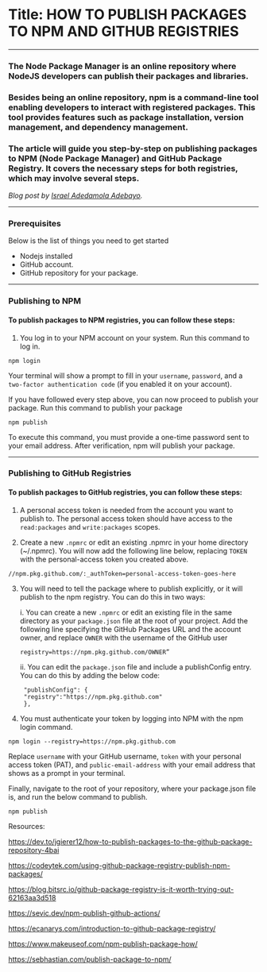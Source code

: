 # Title: **HOW TO PUBLISH PACKAGES TO NPM AND GITHUB REGISTRIES**

***

### **The Node Package Manager is an online repository where NodeJS developers can publish their packages and libraries.**

### **Besides being an online repository, npm is a command-line tool enabling developers to interact with registered packages. This tool provides features such as package installation, version management, and dependency management.**

### **The article will guide you step-by-step on publishing packages to NPM (Node Package Manager) and GitHub Package Registry. It covers the necessary steps for both registries, which may involve several steps.**


*Blog post by [Israel Adedamola Adebayo](https://github.com/KamiNation).*

***

### **Prerequisites**
Below is the list of things you need to get started
- Nodejs installed
- GitHub account.
- GitHub repository for your package.

***

### **Publishing to NPM**
#### To publish packages to NPM registries, you can follow these steps:
1. You log in to your NPM account on your system. Run this command to log in.
```terminal
npm login
```


Your terminal will show a prompt to fill in your `username`, `password`, and a `two-factor authentication code` (if you enabled it on your account).

If you have followed every step above, you can now proceed to publish your package. 
Run this command to publish your package
```terminal
npm publish
```
   

To execute this command, you must provide a one-time password sent to your email address. After verification, npm will publish your package.

***

### **Publishing to GitHub Registries**
#### To publish packages to GitHub registries, you can follow these steps:
1. A personal access token is needed from the account you want to publish to. The personal access token should have access to the `read:packages` and `write:packages` scopes. 

2. Create a new `.npmrc` or edit an existing .npmrc in your home directory (~/.npmrc). You will now add the following line below, replacing `TOKEN` with the personal-access token you created above.  
```terminal
//npm.pkg.github.com/:_authToken=personal-access-token-goes-here
```

3. You will need to tell the package where to publish explicitly, or it will publish to the npm registry. You can do this in two ways:
   
   i. You can create a new `.npmrc` or edit an existing file in the same directory as your `package.json` file at the root of your project. Add the following line specifying the GitHub Packages URL and the account owner, and replace `OWNER` with the username of the GitHub user
   ```terminal 
   registry=https://npm.pkg.github.com/OWNER”
   ```

   ii. You can edit the `package.json` file and include a publishConfig entry. You can do this by adding the below code: 
   ```terminal
    "publishConfig": { 
    "registry":"https://npm.pkg.github.com"
    },
    ```

4. You must authenticate your token by logging into NPM with the npm login command. 
```terminal
npm login --registry=https://npm.pkg.github.com
```
Replace `username` with your GitHub username, `token` with your personal access token (PAT), and `public-email-address` with your email address that shows as a prompt in your terminal.

Finally, navigate to the root of your repository, where your package.json file is, and run the below command to publish.
```terminal
npm publish
```




Resources:  

https://dev.to/jgierer12/how-to-publish-packages-to-the-github-package-repository-4bai  

https://codeytek.com/using-github-package-registry-publish-npm-packages/    

https://blog.bitsrc.io/github-package-registry-is-it-worth-trying-out-62163aa3d518  

https://sevic.dev/npm-publish-github-actions/  
  
https://ecanarys.com/introduction-to-github-package-registry/  

https://www.makeuseof.com/npm-publish-package-how/  

https://sebhastian.com/publish-package-to-npm/



